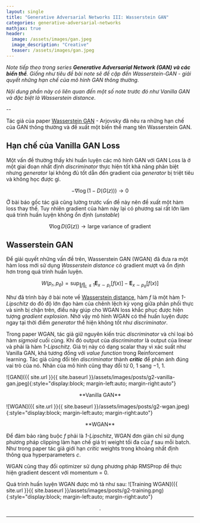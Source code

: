 ```yaml
---
layout: single
title: "Generative Adversarial Networks III: Wasserstein GAN"
categories: generative-adversarial-networks
mathjax: true
header:
  image: /assets/images/gan.jpeg
  image_description: "Creative"
  teaser: /assets/images/gan.jpeg
---
```


*Note tiếp theo trong series **Generative Adversarial Network (GAN) và các biến thể**. Giống như tiêu đề 
bài note sẽ đề cập đến Wasserstein-GAN - giải quyết những hạn chế của mô hình GAN thông thường.*

*Nội dung phần này có liên quan đến một số note trước đó như Vanilla GAN và đặc biệt là Wasserstein distance*.

--

Tác giả của paper [Wasserstein GAN](https://arxiv.org/abs/1701.07875) - Arjovsky đã nêu ra những hạn chế của GAN thông 
thường và đề xuất một biến thể mang tên Wasserstein GAN.

## Hạn chế của Vanilla GAN Loss

Một vấn đề thường thấy khi huấn luyện các mô hình GAN với GAN Loss là ở một giai đoạn nhất định *discriminator* thực 
hiện tốt khả năng phân biệt nhưng *generator* lại không đủ tốt dẫn đến gradient của *generator* bị triệt tiêu và không 
học được gì.

$$ -\nabla_{}\log (1-D(G(z))) \to 0 $$

Ở bài báo gốc tác giả cũng lường trước vấn đề này nên đề xuất một hàm loss thay thế. Tuy nhiên gradient của hàm này lại 
có phương sai rất lớn làm quá trình huấn luyện không ổn định (*unstable*)

$$ \nabla_{}\log D(G(z)) \to \text{large variance of gradient} $$ 


## Wasserstein GAN

Để giải quyết những vấn đề trên, Wasserstein GAN (WGAN) đã đưa ra một hàm loss mới sử dụng *Wasserstein distance* có 
gradient mượt và ổn định hơn trong quá trình huấn luyện. 

$$ W(p_r, p_\theta) = \sup_{\Vert f \Vert_L \leq 1} \mathbf{E}_{x \sim p_r}[f(x)]-\mathbf{E}_{x \sim p_{\theta}}[f(x)] $$

Như đã trình bày ở bài note về [Wasserstein distance](https://longmoc.github.io/mathematic/mathematic-2-wasserstein-distance-2/), 
hàm $f$ là một hàm *1-Lipschitz* do đó độ lớn đạo hàm của chênh lệch kỳ vọng giữa phân phối thực và sinh bị chặn trên, 
điều này giúp cho WGAN loss khắc phục được hiện tượng *gradient explosion*. Nhờ vậy mô hình WGAN có thể huấn luyện được 
ngay tại thời điểm *generator* thể hiện không tốt như *discriminator*.

Trong paper WGAN, tác giả giữ nguyên kiến trúc *discriminator* và chỉ loại bỏ hàm *sigmoid* cuối cùng. Khi đó output của 
*discriminator* là output của linear và phải là hàm *1-Lipschitz*. Giá trị này có dạng scalar thay vì xác suất như 
Vanilla GAN, khá tương đồng với *value function* trong Reinforcement learning. Tác giả cũng đổi tên *discriminator* thành 
***critic*** để phản ánh đúng vai trò của nó. Nhãn của mô hình cũng thay đổi từ $0$, $1$ sang $-1$, $1$. 

![GAN]({{ site.url }}{{ site.baseurl }}/assets/images/posts/g2-vanilla-gan.jpeg){:style="display:block; margin-left:auto; margin-right:auto"}
<div align="center">**Vanilla GAN**</div> 

![WGAN]({{ site.url }}{{ site.baseurl }}/assets/images/posts/g2-wgan.jpeg){:style="display:block; margin-left:auto; margin-right:auto"}
<div align="center">**WGAN**</div> 

Để đảm bảo ràng buộc $f$ phải là *1-Lipschitz*, WGAN đơn giản chỉ sử dụng phương pháp clipping làm hạn chế giá trị 
weight tối đa của $f$ sau mỗi batch. Như trong paper tác giả giới hạn *critic* weights trong khoảng nhất định 
thông qua hyperparameters $c$.

WGAN cũng thay đổi optimizer sử dụng phương pháp RMSProp để thực hiện gradient descent với momentum = $0$.

Quá trình huấn luyện WGAN được mô tả như sau:
![Training WGAN]({{ site.url }}{{ site.baseurl }}/assets/images/posts/g2-training.png){:style="display:block; margin-left:auto; margin-right:auto"}



<div align="center">.</div> 

---
